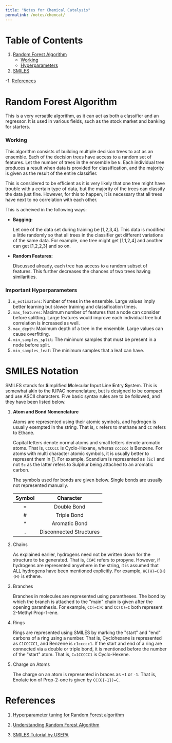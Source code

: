 ```yaml
---
title: "Notes for Chemical Catalysis"
permalink: /notes/chemcat/
---
```


# Table of Contents
1. [Random Forest Algorithm](#random-forest-algorithm)
	- [Working](#working)
	- [Hyperparameters](#important-hyperparameters)
2. [SMILES](#smiles-notation)

-1. [References](#references)



# Random Forest Algorithm
This is a very versatile algorithm, as it can act as both a classifier and an regressor. It is used in various fields, such as the stock market and banking for starters.

### Working

This algorithm consists of building multiple decision trees to act as an ensemble. Each of the decision trees have access to a random set of features. Let the number of trees in the ensemble be `N`. Each individual tree produces a result when data is provided for classification, and the majority is given as the result of the entire classifier.

This is considered to be efficient as it is very likely that one tree might have trouble with a certain type of data, but the majority of the trees can classify the data just fine. However, for this to happen, it is necessary that all trees have next to no correlation with each other.

This is acheived in the following ways:

- **Bagging:**

	Let one of the data set during training be \[1,2,3,4\]. This data is modified a little randomly so that all trees in the classifier get different variations of the same data. For example, one tree might get \[1,1,2,4\] and another can get \[1,2,2,3\] and so on.

- **Random Features:**

	Discussed already, each tree has access to a random subset of features. This further decreases the chances of two trees having similarities.

### Important Hyperparameters

1. `n_estimators`: Number of trees in the ensemble. Large values imply better learning but slower training and classification times.
2. `max_features`: Maximum number of features that a node can consider before splitting. Large features would improve each individual tree but correlation is increased as well.
3. `max_depth`: Maximum depth of a tree in the ensemble. Large values can cause overfitting.
4. `min_samples_split`: The minimum samples that must be present in a node before split.
5. `min_samples_leaf`: The minimum samples that a leaf can have. 




# SMILES Notation

SMILES stands for **S**implified **M**olecular **I**nput **L**ine **E**ntry **S**ystem. This is somewhat akin to the IUPAC nomenclature, but is designed to be compact and use ASCII characters. Five basic syntax rules are to be followed, and they have been listed below.

1. **Atom and Bond Nomenclature**

	Atoms are represented using their atomic symbols, and hydrogen is usually exempted in the string. That is, `C` refers to methane and `CC` refers to Ethane.

	Capital letters denote normal atoms and small letters denote aromatic atoms. That is, `CCCCCC` is Cyclo-Hexane, wheras `cccccc` is Benzene. For atoms with multi character atomic symbols, it is usually better to represent them in \[\]. For example, Scandium is represented as `[Sc]` and not `Sc` as the latter refers to Sulphur being attached to an aromatic carbon.

	The symbols used for bonds are given below. Single bonds are usually not represented manually.

	| Symbol |  Character  |
	|:------:|:-----------:|
	|   =    | Double Bond |
	|   #	 | Triple Bond |
	|   *    | Aromatic Bond |
	|   .    | Disconnected Structures |


2. Chains

	As explained earlier, hydrogens need not be written down for the structure to be generated. That is, `CC#C` refers to propyne. However, if hydrogens are represented anywhere in the string, it is assumed that ALL hydrogens have been mentioned explicitly. For example, `HC(H)=C(H)(H)` is ethene.

3. Branches

	Branches in molecules are represented using parantheses. The bond by which the branch is attached to the "main" chain is given after the opening paranthesis. For example, `CC(=C)C` and `CC(C)=C` both represent 2-Methyl Prop-1-ene.

4. Rings

	Rings are represented using SMILES by marking the "start" and "end" carbons of a ring using a number. That is, Cyclohexane is represented as `C1CCCCC1`, and Benzene is `c1ccccc1`. If the start and end of a ring are connected via a double or triple bond, it is mentioned before the number of the "start" atom. That is, `C=1CCCCC1` is Cyclo-Hexene.

5. Charge on Atoms

	The charge on an atom is represented in braces as `+1` or `-1`. That is, Enolate ion of Prop-2-one is given by `CC(O{-1})=C`.

# References

1. [Hyperparameter tuning for Random Forest algorithm](https://towardsdatascience.com/hyperparameter-tuning-the-random-forest-in-python-using-scikit-learn-28d2aa77dd74)
2. [Understanding Random Forest Algorithm](https://towardsdatascience.com/understanding-random-forest-58381e0602d2)

3. [SMILES Tutorial by USEPA](https://archive.epa.gov/med/med_archive_03/web/html/smiles.html)